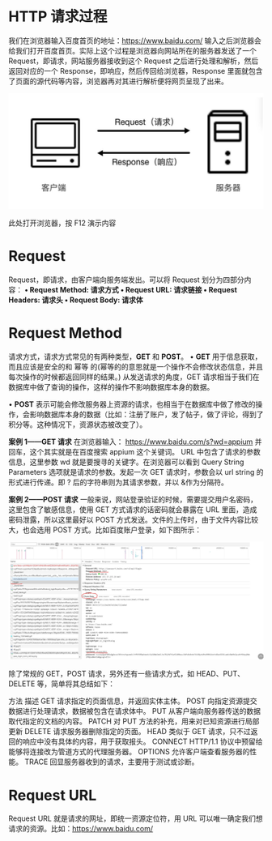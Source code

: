 # **HTTP 请求过程**


我们在浏览器输入百度首页的地址：https://www.baidu.com/ 输入之后浏览器会给我们打开百度首页。实际上这个过程是浏览器向网站所在的服务器发送了一个 Request，即请求，网站服务器接收到这个 Request 之后进行处理和解析，然后返回对应的一个 Response，即响应，然后传回给浏览器，Response 里面就包含了页面的源代码等内容，浏览器再对其进行解析便将网页呈现了出来。

![](/assets/请求.jpg)

此处打开浏览器，按 F12 演示内容



# **Request**
Request，即请求，由客户端向服务端发出。可以将 Request 划分为四部分内容：
**•  Request Method: 请求方式
•  Request URL: 请求链接
•  Request Headers: 请求头
•  Request Body: 请求体**

# **Request Method**

请求方式，请求方式常见的有两种类型，**GET** 和 **POST**。
•  **GET** 用于信息获取，而且应该是安全的和 幂等 的(幂等的的意思就是一个操作不会修改状态信息，并且每次操作的时候都返回同样的结果。) 从发送请求的角度，GET 请求相当于我们在数据库中做了查询的操作，这样的操作不影响数据库本身的数据。

•  **POST** 表示可能会修改服务器上资源的请求，也相当于在数据库中做了修改的操作，会影响数据库本身的数据（比如：注册了账户，发了帖子，做了评论，得到了积分等。这种情况下，资源状态被改变了）。


**案例 1——GET 请求**
在浏览器输入： https://www.baidu.com/s?wd=appium 并回车，这个其实就是在百度搜索 appium 这个关键词。 URL 中包含了请求的参数信息，这里参数 wd 就是要搜寻的关键字。在浏览器可以看到 Query String Parameters 选项就是请求的参数。发起一次 GET 请求时，参数会以 url string 的形式进行传递。即 ? 后的字符串则为其请求参数，并以 &作为分隔符。

**案例 2——POST 请求**
一般来说，网站登录验证的时候，需要提交用户名密码，这里包含了敏感信息，使用 GET 方式请求的话密码就会暴露在 URL 里面，造成密码泄露，所以这里最好以 POST 方式发送。文件的上传时，由于文件内容比较大，也会选用 POST 方式。比如百度账户登录，如下图所示：

![](/assets/百度登陆.jpg)


除了常规的 GET，POST 请求，另外还有一些请求方式，如 HEAD、PUT、DELETE 等，简单将其总结如下：

方法  描述
GET  请求指定的页面信息，并返回实体主体。
POST  向指定资源提交数据进行处理请求，数据被包含在请求体中。
PUT  从客户端向服务器传送的数据取代指定的文档的内容。
PATCH  对 PUT 方法的补充，用来对已知资源进行局部更新
DELETE  请求服务器删除指定的页面。
HEAD  类似于 GET 请求，只不过返回的响应中没有具体的内容，用于获取报头。
CONNECT  HTTP/1.1 协议中预留给能够将连接改为管道方式的代理服务器。
OPTIONS  允许客户端查看服务器的性能。
TRACE  回显服务器收到的请求，主要用于测试或诊断。


# **Request URL**
Request URL 就是请求的网址，即统一资源定位符，用 URL 可以唯一确定我们想请求的资源。比如：https://www.baidu.com/




